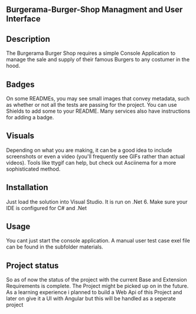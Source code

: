 ## Burgerama-Burger-Shop Managment and User Interface

## Description
The Burgerama Burger Shop requires a simple Console Application to manage the sale and supply of
their famous Burgers to any costumer in the hood.

## Badges
On some READMEs, you may see small images that convey metadata, such as whether or not all the tests are passing for the project. You can use Shields to add some to your README. Many services also have instructions for adding a badge.

## Visuals
Depending on what you are making, it can be a good idea to include screenshots or even a video (you'll frequently see GIFs rather than actual videos). Tools like ttygif can help, but check out Asciinema for a more sophisticated method.

## Installation
Just load the solution into Visual Studio. It is run on .Net 6. Make sure your IDE is configured for C# and .Net

## Usage
You cant just start the console application. A manual user test case exel file can be found in the subfolder materials.

## Project status
So as of now the status of the project with the current Base and Extension Requirements is complete. The Project might be picked up on in the future. As a learning experience i planned to build a Web Api of this Project and later on give it a UI with Angular but this will be handled as a seperate project
